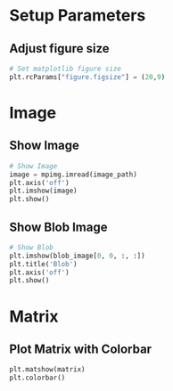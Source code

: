 # Setup Parameters

## Adjust figure size
``` python
# Set matplotlib figure size
plt.rcParams["figure.figsize"] = (20,9)
```

# Image

## Show Image
``` python
# Show Image
image = mpimg.imread(image_path)
plt.axis('off')
plt.imshow(image)
plt.show()
```

## Show Blob Image
``` python
# Show Blob
plt.imshow(blob_image[0, 0, :, :])
plt.title('Blob')
plt.axis('off')
plt.show()
```

# Matrix

## Plot Matrix with Colorbar
``` python
plt.matshow(matrix)
plt.colorbar()
```
